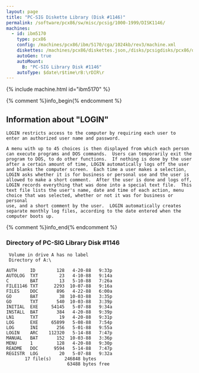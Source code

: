 ```yaml
---
layout: page
title: "PC-SIG Diskette Library (Disk #1146)"
permalink: /software/pcx86/sw/misc/pcsig/1000-1999/DISK1146/
machines:
  - id: ibm5170
    type: pcx86
    config: /machines/pcx86/ibm/5170/cga/1024kb/rev3/machine.xml
    diskettes: /machines/pcx86/diskettes.json,/disks/pcsigdisks/pcx86/diskettes.json
    autoGen: true
    autoMount:
      B: "PC-SIG Library Disk #1146"
    autoType: $date\r$time\rB:\rDIR\r
---
```


{% include machine.html id="ibm5170" %}

{% comment %}info_begin{% endcomment %}

## Information about "LOGIN"

    LOGIN restricts access to the computer by requiring each user to
    enter an authorized user name and password.
    
    A menu with up to 45 choices is then displayed from which each person
    can execute programs and DOS commands.  Users can temporarily exit the
    program to DOS, to do other functions.  If nothing is done by the user
    after a certain amount of time, LOGIN automatically logs off the user
    and blanks the computer screen.  Each time a user makes a selection,
    LOGIN asks whether it is for business or personal use and the user is
    allowed to make a short comment.  After the user is done and logs off,
    LOGIN records everything that was done into a special text file.  This
    text file lists the user's name, date and time of each action, menu
    choice that was selected, whether or not it was for business or personal
    use, and a short comment by the user.  LOGIN automatically creates
    separate monthly log files, according to the date entered when the
    computer boots up.
{% comment %}info_end{% endcomment %}


### Directory of PC-SIG Library Disk #1146

     Volume in drive A has no label
     Directory of A:\

    AUTH     ID        128   4-20-88   9:33p
    AUTOLOG  TXT        23   4-10-88   9:14a
    C        BAT        13   5-10-88   7:26a
    FILE1146 TXT      2293  10-07-88   9:16a
    FILES    DOC       896   4-22-88   6:00a
    GO       BAT        38  10-03-88   3:35p
    GO       TXT       540  10-03-88   3:39p
    INITIAL  EXE     54145   5-07-88   9:34a
    INSTALL  BAT       384   4-20-88   9:39p
    LN1      TXT        19   4-20-88   9:31p
    LOG      EXE     65899   5-08-88   7:54p
    LOG      INI       256   5-01-88   9:55a
    LOGIN    ARC    112320   5-14-88   7:47p
    MANUAL   BAT       152  10-03-88   3:36p
    MENU     1         128   4-20-88   9:30p
    README   DOC      9594   5-14-88   7:47p
    REGISTR  LOG        20   5-07-88   9:32a
           17 file(s)     246848 bytes
                           63488 bytes free
